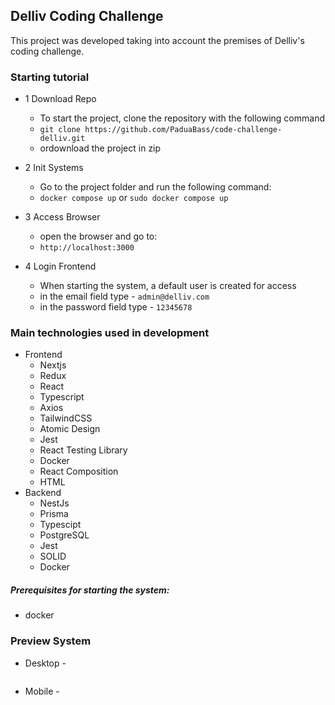 ## Delliv Coding Challenge

This project was developed taking into account the premises of Delliv's coding challenge.

### Starting tutorial

* 1 Download Repo

  * To start the project, clone the repository with the following command
  * `git clone https://github.com/PaduaBass/code-challenge-delliv.git`
  * ordownload the project in zip
* 2 Init Systems

  * Go to the project folder and run the following command:
  * `docker compose up` or `sudo docker compose up`
* 3 Access Browser

  * open the browser and go to:
  * `http://localhost:3000`
* 4 Login Frontend

  * When starting the system, a default user is created for access
  * in the email field type - `admin@delliv.com`
  * in the password field type - `12345678`

### Main technologies used in development

* Frontend
  * Nextjs
  * Redux
  * React
  * Typescript
  * Axios
  * TailwindCSS
  * Atomic Design
  * Jest
  * React Testing Library
  * Docker
  * React Composition
  * HTML
* Backend
  * NestJs
  * Prisma
  * Typescipt
  * PostgreSQL
  * Jest
  * SOLID
  * Docker

##### Prerequisites for starting the system:

* docker


### Preview System

* Desktop - 
<div style="display: flex; flex-direction: row; max-width: 100%;" >
  <img href="https://drive.google.com/uc?export=download&id=1skmmhVUpEgazK14yVA31FhpnnnCKbs" with="300" >
  <img href="https://drive.google.com/uc?export=download&id=1tcEtAx8knhWy-FBn7nzaMYswM62MDAiK" with="300" >
  <img href="https://drive.google.com/uc?export=download&id=102RbLwZ4FdU10OAhaJHrEjFx2udLCVpi" with="300" >
</div>

* Mobile -

<div style="display: flex; flex-direction: row; max-width: 100%;" >
  <img href="https://drive.google.com/uc?export=download&id=1nq2_3lXy0s2K31rM4BfrldR1j7dTF1Od" with="300" >
  <img href="https://drive.google.com/uc?export=download&id=1tb8YwwbcvFtAndn5dsP2VlW0_MRJP2Hc" with="300" >
  <img href="https://drive.google.com/uc?export=download&id=1PvFOFyIrwoTpYAXpz-OnVOsPDW3439o5" with="300" >
</div>